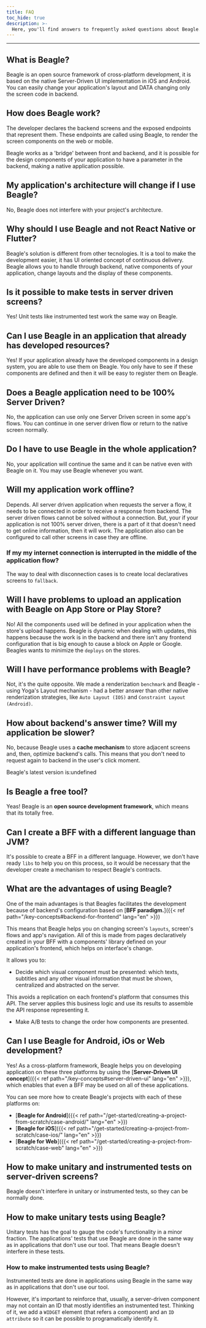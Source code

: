 ```yaml
---
title: FAQ
toc_hide: true
description: >-
  Here, you'll find answers to frequently asked questions about Beagle.
---
```


---

## What is Beagle?

Beagle is an open source framework of cross-platform development, it is based on the native Server-Driven UI implementation in iOS and Android. You can easily change your application's layout and DATA changing only the screen code in backend.

## How does Beagle work?

The developer declares the backend screens and the exposed endpoints that represent them. These endpoints are called using Beagle, to render the screen components on the web or mobile.

Beagle works as a 'bridge' between front and backend, and it is possible for the design components of your application to have a parameter in the backend, making a native application possible.

## My application's architecture will change if I use Beagle?

No, Beagle does not interfere with your project's architecture.

## Why should I use Beagle and not React Native or Flutter?

Beagle's solution is different from other tecnologies. It is a tool to make the development easier, it has UI oriented concept of continuous delivery. Beagle allows you to handle through backend, native components of your application, change layouts and the display of these components.

## Is it possible to make tests in server driven screens?

Yes! Unit tests like instrumented test work the same way on Beagle.

## Can I use Beagle in an application that already has developed resources?

Yes! If your application already have the developed components in a design system, you are able to use them on Beagle. You only have to see if these components are defined and then it will be easy to register them on Beagle.

## Does a Beagle application need to be 100% Server Driven?

No, the application can use only one Server Driven screen in some app's flows. You can continue in one server driven flow or return to the native screen normally.

## Do I have to use Beagle in the whole application?

No, your application will continue the same and it can be native even with Beagle on it. You may use Beagle whenever you want.

## Will my application work offline?

Depends. All server driven application when requests the server a flow, it needs to be connected in order to receive a response from backend. The server driven flows cannot be solved without a connection. But, your if your application is not 100% server driven, there is a part of it that doesn't need to get online information, then it will work. The application also can be configured to call other screens in case they are offline.

### If my my internet connection is interrupted in the middle of the application flow?

The way to deal with disconnection cases is to create local declaratives screens to `fallback`.

## Will I have problems to upload an application with Beagle on App Store or Play Store?

No! All the components used will be defined in your application when the store's upload happens. Beagle is dynamic when dealing with updates, this happens because the work is in the backend and there isn't any frontend configuration that is big enough to cause a block on Apple or Google. Beagles wants to minimize the `deploys` on the stores.

## Will I have performance problems with Beagle?

Not, it's the quite opposite. We made a renderization `benchmark` and Beagle - using Yoga's Layout mechanism - had a better answer than other native renderization strategies, like `Auto Layout (IOS)` and `Constraint Layout (Android)`.

## How about backend's answer time? Will my application be slower?

No, because Beagle uses a **cache mechanism** to store adjacent screens and, then, optimize backend's calls. This means that you don't need to request again to backend in the user's click moment.

Beagle's latest version is:undefined

## Is Beagle a free tool?

Yeas! Beagle is an **open source development framework**, which means that its totally free.

## **Can I create a BFF with a different language than JVM?**

It's possible to create a BFF in a different language. However, we don't have ready `libs` to help you on this process, so it would be necessary that the developer create a mechanism to respect Beagle's contracts.

## What are the advantages of using Beagle?

One of the main advantages is that Beagles facilitates the development because of backend's configuration based on [**BFF paradigm.**]({{< ref path="/key-concepts#backend-for-frontend" lang="en" >}})

This means that Beagle helps you on changing screen's `layouts`, screen's flows and app's navigation. All of this is made from pages declaratively created in your BFF with a components' library defined on your application's frontend, which helps on interface's change.

It allows you to:

- Decide which visual component must be presented: which texts, subtitles and any other visual information that must be shown, centralized and abstracted on the server.

This avoids a replication on each frontend's platform that consumes this API. The server applies this business logic and use its results to assemble the API response representing it.

- Make A/B tests to change the order how components are presented.

## Can I use Beagle for Android, iOs or Web development?

Yes! As a cross-platform framework, Beagle helps you on developing application on these three platforms by using the [**Server-Driven UI concept**]({{< ref path="/key-concepts#server-driven-ui" lang="en" >}}), which enables that even a BFF may be used on all of these applications.

You can see more how to create Beagle's projects with each of these platforms on:

- [**Beagle for Android**]({{< ref path="/get-started/creating-a-project-from-scratch/case-android/" lang="en" >}})
- [**Beagle for iOS**]({{< ref path="/get-started/creating-a-project-from-scratch/case-ios/" lang="en" >}})
- [**Beagle for Web**]({{< ref path="/get-started/creating-a-project-from-scratch/case-web" lang="en" >}})

## How to make unitary and instrumented tests on server-driven screens?

Beagle doesn't interfere in unitary or instrumented tests, so they can be normally done.

## How to make unitary tests using Beagle?

Unitary tests has the goal to gauge the code's functionality in a minor fraction. The applications' tests that use Beagle are done in the same way as in applications that don't use our tool. That means Beagle doesn't interfere in these tests.

### How to make instrumented tests using Beagle?

Instrumented tests are done in applications using Beagle in the same way as in applications that don't use our tool.

However, it's important to reinforce that, usually, a server-driven component may not contain an ID that mostly identifies an instrumented test. Thinking of it, we add a `WIDGET` element \(that refers a component\) and an `ID attribute` so it can be possible to programatically identify it.
